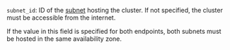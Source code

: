 `subnet_id`: ID of the [subnet](../../../../../vpc/concepts/network.md#subnet) hosting the cluster. If not specified, the cluster must be accessible from the internet.

If the value in this field is specified for both endpoints, both subnets must be hosted in the same availability zone.
